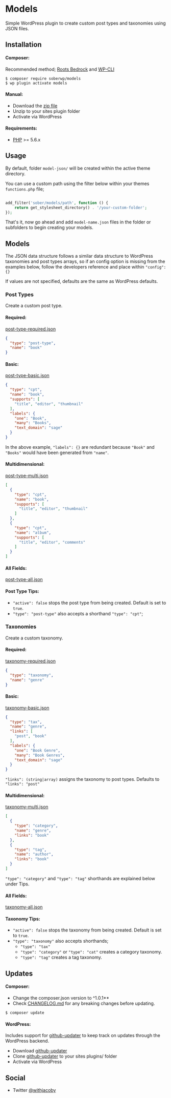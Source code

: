 # Models

Simple WordPress plugin to create custom post types and taxonomies using JSON files.

## Installation

#### Composer:

Recommended method; [Roots Bedrock](https://roots.io/bedrock/) and [WP-CLI](http://wp-cli.org/)
```shell
$ composer require soberwp/models
$ wp plugin activate models
```

#### Manual:

* Download the [zip file](https://github.com/soberwp/models/archive.master.zip)
* Unzip to your sites plugin folder
* Activate via WordPress

#### Requirements:

* [PHP](http://php.net/manual/en/install.php) >= 5.6.x

## Usage

By default, folder `model-json/` will be created within the active theme directory. 

You can use a custom path using the filter below within your themes `functions.php` file; 
```php

add_filter('sober/models/path', function () {
    return get_stylesheet_directory() . '/your-custom-folder';
});
```

That's it, now go ahead and add `model-name.json` files in the folder or subfolders to begin creating your models.

## Models

The JSON data structure follows a similar data structure to WordPress taxonomies and post types arrays, so if an config option is missing from the examples below, follow the developers reference and place within `"config": {}`

If values are not specified, defaults are the same as WordPress defaults.

### Post Types

Create a custom post type.

#### Required:

[post-type-required.json](.github/post-type-required.json)

```json
{
  "type": "post-type",
  "name": "book"
}
```

#### Basic:

[post-type-basic.json](.github/post-type-basic.json)

```json
{
  "type": "cpt",
  "name": "book",
  "supports": [
    "title", "editor", "thumbnail"
  ],
  "labels": {
    "one": "Book",
    "many": "Books",
    "text_domain": "sage"
  }
}
```

In the above example, `"labels": {}` are redundant because `"Book"` and `"Books"` would have been generated from `"name"`.

#### Multidimensional:

[post-type-multi.json](.github/post-type-multi.json)

```json
[
  {
    "type": "cpt",
    "name": "book",
    "supports": [
      "title", "editor", "thumbnail"
    ]
  },
  {
    "type": "cpt",
    "name": "album",
    "supports": [
      "title", "editor", "comments"
    ]
  }
]
```

#### All Fields:

[post-type-all.json](.github/post-type-all.json)

#### Post Type Tips:

* `"active": false` stops the post type from being created. Default is set to `true`.
* `"type": "post-type"` also accepts a shorthand `"type": "cpt"`;

### Taxonomies

Create a custom taxonomy.

#### Required:

[taxonomy-required.json](.github/taxonomy-required.json)

```json
{
  "type": "taxonomy",
  "name": "genre"
}
```

#### Basic:

[taxonomy-basic.json](.github/taxonomy-basic.json)

```json
{
  "type": "tax",
  "name": "genre",
  "links": [
    "post", "book"
  ],
  "labels": {
    "one": "Book Genre",
    "many": "Book Genres",
    "text_domain": "sage"
  }
}
```

`"links": (string|array)` assigns the taxonomy to post types. Defaults to `"links": "post"`

#### Multidimensional:

[taxonomy-multi.json](.github/taxonomy-multi.json)

```json
[
  {
    "type": "category",
    "name": "genre",
    "links": "book"
  },
  {
    "type": "tag",
    "name": "author",
    "links": "book"
  }
]
```

`"type": "category"` and `"type": "tag"` shorthands are explained below under Tips.

#### All Fields:

[taxonomy-all.json](.github/taxonomy-all.json)

#### Taxonomy Tips:

* `"active": false` stops the taxonomy from being created. Default is set to `true`.
* `"type": "taxonomy"` also accepts shorthands;
  * `"type": "tax"`
  * `"type": "category"` or `"type": "cat"` creates a category taxonomy.
  * `"type": "tag"` creates a tag taxonomy.

## Updates

#### Composer:

* Change the composer.json version to ^1.0.1**
* Check [CHANGELOG.md](CHANGELOG.md) for any breaking changes before updating.

```shell
$ composer update
```

#### WordPress:

Includes support for [github-updater](https://github.com/afragen/github-updater) to keep track on updates through the WordPress backend.
* Download [github-updater](https://github.com/afragen/github-updater)
* Clone [github-updater](https://github.com/afragen/github-updater) to your sites plugins/ folder
* Activate via WordPress

## Social

* Twitter [@withjacoby](https://twitter.com/withjacoby)
